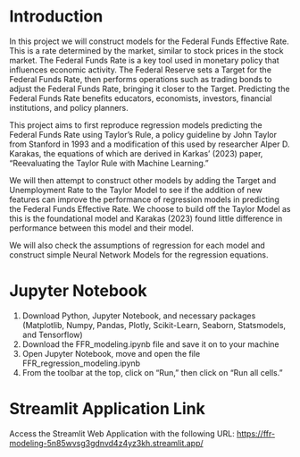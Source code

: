 # Introduction
In this project we will construct models for the Federal Funds Effective Rate. This is a rate determined by the market, similar to stock prices in the stock market. The Federal Funds Rate is a key tool used in monetary policy that influences economic activity. The Federal Reserve sets a Target for the Federal Funds Rate, then performs operations such as trading bonds to adjust the Federal Funds Rate, bringing it closer to the Target. Predicting the Federal Funds Rate benefits educators, economists, investors, financial institutions, and policy planners.

This project aims to first reproduce regression models predicting the Federal Funds Rate using Taylor’s Rule, a policy guideline by John Taylor from Stanford in 1993 and a modification of this used by researcher Alper D. Karakas, the equations of which are derived in Karkas’ (2023) paper, “Reevaluating the Taylor Rule with Machine Learning.”

We will then attempt to construct other models by adding the Target and Unemployment Rate to the Taylor Model to see if the addition of new features can improve the performance of regression models in predicting the Federal Funds Effective Rate. We choose to build off the Taylor Model as this is the foundational model and Karakas (2023) found little difference in performance between this model and their model.

We will also check the assumptions of regression for each model and construct simple Neural Network Models for the regression equations.

# Jupyter Notebook
1.	Download Python, Jupyter Notebook, and necessary packages (Matplotlib, Numpy, Pandas, Plotly, Scikit-Learn, Seaborn, Statsmodels, and Tensorflow)
2.	Download the FFR_modeling.ipynb file and save it on to your machine
3.	Open Jupyter Notebook, move and open the file FFR_regression_modeling.ipynb
4.	From the toolbar at the top, click on “Run,” then click on “Run all cells.”

# Streamlit Application Link
Access the Streamlit Web Application with the following URL:
https://ffr-modeling-5n85wvsg3gdnvd4z4yz3kh.streamlit.app/
